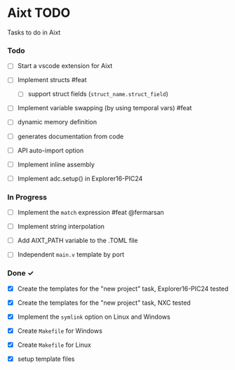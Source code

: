 # Aixt TODO

Tasks to do in Aixt 

### Todo

- [ ] Start a vscode extension for Aixt
- [ ] Implement structs #feat
    - [ ] support struct fields (`struct_name.struct_field`)
- [ ] Implement variable swapping (by using temporal vars) #feat
- [ ] dynamic memory definition
- [ ] generates documentation from code
- [ ] API auto-import option
- [ ] Implement inline assembly
- [ ] Implement adc.setup() in Explorer16-PIC24


### In Progress

- [ ] Implement the `match` expression #feat @fermarsan
- [ ] Implement string interpolation
- [ ] Add AIXT_PATH variable to the .TOML file
- [ ] Independent `main.v` template by port
   

### Done ✓

- [x] Create the templates for the "new project" task, Explorer16-PIC24 tested
- [x] Create the templates for the "new project" task, NXC tested
- [x] Implement the `symlink` option on Linux and Windows
- [x] Create `Makefile` for Windows
- [x] Create `Makefile` for Linux
- [x] setup template files


